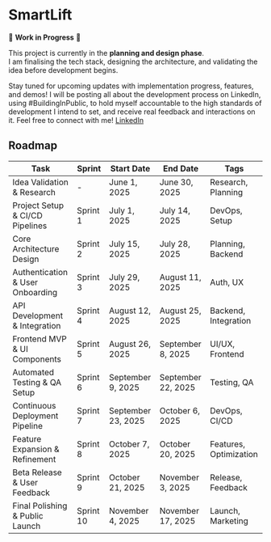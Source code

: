 # SmartLift

🚧 **Work in Progress** 🚧

This project is currently in the **planning and design phase**.  
I am finalising the tech stack, designing the architecture, and validating the idea before development begins.

Stay tuned for upcoming updates with implementation progress, features, and demos! I will be posting all about the
development process on LinkedIn, using #BuildingInPublic, to hold myself accountable to the high standards of development I intend to set,
and receive real feedback and interactions on it.
Feel free to connect with me! [LinkedIn](www.linkedin.com/in/najib-sheikh-mohamed)

## Roadmap

| Task                             | Sprint    | Start Date         | End Date           | Tags                   |
| -------------------------------- | --------- | ------------------ | ------------------ | ---------------------- |
| Idea Validation & Research       | -         | June 1, 2025       | June 30, 2025      | Research, Planning     |
| Project Setup & CI/CD Pipelines  | Sprint 1  | July 1, 2025       | July 14, 2025      | DevOps, Setup          |
| Core Architecture Design         | Sprint 2  | July 15, 2025      | July 28, 2025      | Planning, Backend      |
| Authentication & User Onboarding | Sprint 3  | July 29, 2025      | August 11, 2025    | Auth, UX               |
| API Development & Integration    | Sprint 4  | August 12, 2025    | August 25, 2025    | Backend, Integration   |
| Frontend MVP & UI Components     | Sprint 5  | August 26, 2025    | September 8, 2025  | UI/UX, Frontend        |
| Automated Testing & QA Setup     | Sprint 6  | September 9, 2025  | September 22, 2025 | Testing, QA            |
| Continuous Deployment Pipeline   | Sprint 7  | September 23, 2025 | October 6, 2025    | DevOps, CI/CD          |
| Feature Expansion & Refinement   | Sprint 8  | October 7, 2025    | October 20, 2025   | Features, Optimization |
| Beta Release & User Feedback     | Sprint 9  | October 21, 2025   | November 3, 2025   | Release, Feedback      |
| Final Polishing & Public Launch  | Sprint 10 | November 4, 2025   | November 17, 2025  | Launch, Marketing      |
